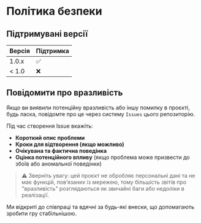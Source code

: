 # Політика безпеки

## Підтримувані версії

| Версія | Підтримка          |
| ------ | ------------------ |
| 1.0.x  | :white_check_mark: |
| < 1.0  | :x:                |

## Повідомити про вразливість

Якщо ви виявили потенційну вразливість або іншу помилку в проєкті, будь ласка, повідомте про це через систему `Issues` цього репозиторію.

Під час створення Issue вкажіть:

- **Короткий опис проблеми**
- **Кроки для відтворення (якщо можливо)**
- **Очікувана та фактична поведінка**
- **Оцінка потенційного впливу** (якщо проблема може призвести до збоїв або аномальної поведінки)

> ⚠️ Зверніть увагу: цей проєкт не обробляє персональні дані та не має функцій, пов’язаних із мережею, тому більшість звітів про "вразливість" розглядаються як звичайні баги або недоліки в реалізації.

Ми відкриті до співпраці та вдячні за будь-які внески, що допомагають зробити гру стабільнішою.
